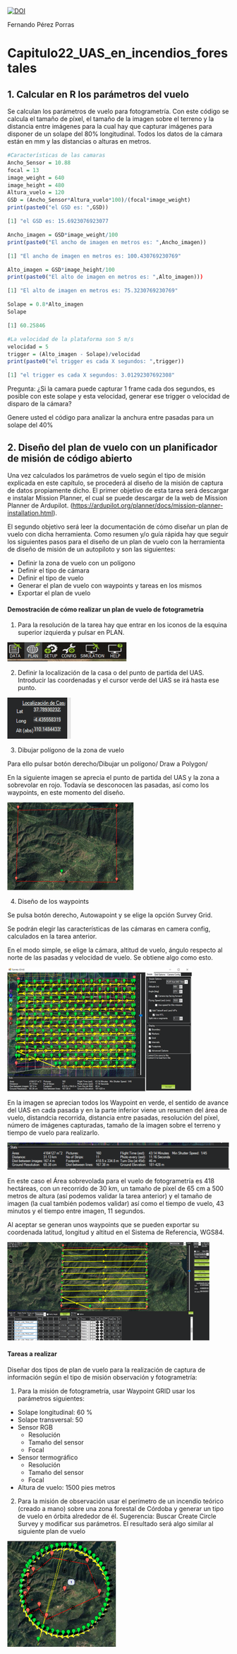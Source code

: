 [![DOI](https://zenodo.org/badge/761136793.svg)](https://zenodo.org/doi/10.5281/zenodo.10731036)

Fernando Pérez Porras

# Capitulo22_UAS_en_incendios_forestales

## 1. Calcular en R los parámetros del vuelo

Se calculan los parámetros de vuelo para fotogrametría. Con este código se calcula el tamaño de píxel, el tamaño de la imagen sobre el terreno y la distancia entre imágenes para la cual hay que capturar imágenes para disponer de un solape del 80% longitudinal. Todos los datos de la cámara están en mm y las distancias o alturas en metros.

```r
#Características de las camaras
Ancho_Sensor = 10.88
focal = 13
image_weight = 640
image_height = 480
Altura_vuelo = 120
GSD = (Ancho_Sensor*Altura_vuelo*100)/(focal*image_weight)
print(paste0("el GSD es: ",GSD))
```

```r annotate
[1] "el GSD es: 15.6923076923077
```

```r
Ancho_imagen = GSD*image_weight/100
print(paste0("El ancho de imagen en metros es: ",Ancho_imagen))
```

```r annotate
[1] "El ancho de imagen en metros es: 100.430769230769"
```

```r
Alto_imagen = GSD*image_height/100
print(paste0("El alto de imagen en metros es: ",Alto_imagen)))
```

```r annotate
[1] "El alto de imagen en metros es: 75.3230769230769"
```

```r
Solape = 0.8*Alto_imagen
Solape
```

```r annotate
[1] 60.25846
```

```r
#La velocidad de la plataforma son 5 m/s
velocidad = 5
trigger = (Alto_imagen - Solape)/velocidad
print(paste0("el trigger es cada X segundos: ",trigger))
```

```r annotate
[1] "el trigger es cada X segundos: 3.01292307692308"
```

Pregunta: ¿Si la camara puede capturar 1 frame cada dos segundos, es posible con este solape y esta velocidad, generar ese trigger o velocidad de disparo de la cámara?

Genere usted el código para analizar la anchura entre pasadas para un solape del 40%

## 2. Diseño del plan de vuelo con un planificador de misión de código abierto

Una vez calculados los parámetros de vuelo según el tipo de misión explicada en este capítulo, se procederá al diseño de la misión de captura de datos propiamente dicho. El primer objetivo de esta tarea será descargar e instalar Mission Planner, el cual se puede descargar de la web de Mission Planner de Ardupilot. (https://ardupilot.org/planner/docs/mission-planner-installation.html).

El segundo objetivo será leer la documentación de cómo diseñar un plan de vuelo con dicha herramienta. Como resumen y/o guía rápida hay que seguir los siguientes pasos para el diseño de un plan de vuelo con la herramienta de diseño de misión de un autopiloto y son las siguientes:
- Definir la zona de vuelo con un polígono
- Definir el tipo de cámara
- Definir el tipo de vuelo
- Generar el plan de vuelo con waypoints y tareas en los mismos
- Exportar el plan de vuelo

 #### Demostración de cómo realizar un plan de vuelo de fotogrametría

1. Para la resolución de la tarea hay que entrar en los iconos de la esquina superior izquierda y pulsar en PLAN.

![](./Auxiliares/Imagen1.png)

2.	Definir la localización de la casa o del punto de partida del UAS. Introducir las coordenadas y el cursor verde del UAS se irá hasta ese punto.

![](./Auxiliares/Imagen2.png)

3.	Dibujar polígono de la zona de vuelo

Para ello pulsar botón derecho/Dibujar un polígono/ Draw a Polygon/

En la siguiente imagen se aprecia el punto de partida del UAS y la zona a sobrevolar en rojo. Todavía se desconocen las pasadas, así como los waypoints, en este momento del diseño.

![](./Auxiliares/Imagen3.png)

4.	Diseño de los waypoints

Se pulsa botón derecho, Autowapoint y se elige la opción Survey Grid.

Se podrán elegir las características de las cámaras en camera config, calculados en la tarea anterior.

En el modo simple, se elige la cámara, altitud de vuelo, ángulo respecto al norte de las pasadas y velocidad de vuelo. Se obtiene algo como esto.

![](./Auxiliares/Imagen4.png)

En la imagen se aprecian todos los Waypoint en verde, el sentido de avance del UAS en cada pasada y en la parte inferior viene un resumen del área de vuelo, distandcia recorrida, distancia entre pasadas, resolución del píxel, número de imágenes capturadas, tamaño de la imagen sobre el terreno y tiempo de vuelo para realizarlo.

![](./Auxiliares/Imagen5.png)

En este caso el Área sobrevolada para el vuelo de fotogrametría es 418 hectáreas, con un recorrido de 30 km, un tamaño de píxel de 65 cm a 500 metros de altura (así podemos validar la tarea anterior) y el tamaño de imagen (la cual también podemos validar) así como el tiempo de vuelo, 43 minutos y el tiempo entre imagen, 11 segundos.

Al aceptar se generan unos waypoints que se pueden exportar su coordenada latitud, longitud y altitud en el Sistema de Referencia, WGS84.

![](./Auxiliares/Imagen6.png)

#### Tareas a realizar

Diseñar dos tipos de plan de vuelo para la realización de captura de información según el tipo de misión observación y fotogrametría:

1.	Para la misión de fotogrametría, usar Waypoint GRID usar los parámetros siguientes:
   - Solape longitudinal: 60 %
   - Solape transversal: 50
   - Sensor RGB
     - Resolución
     - Tamaño del sensor
     - Focal
   - Sensor termográfico
     - Resolución
     - Tamaño del sensor
     - Focal
   - Altura de vuelo: 1500 pies metros

2.	Para la misión de observación usar el perímetro de un incendio teórico (creado a mano) sobre una zona forestal de Córdoba y generar un tipo de vuelo en órbita alrededor de él. Sugerencia: Buscar Create Circle Survey y modificar sus parámetros. El resultado será algo similar al siguiente plan de vuelo

![](./Auxiliares/Imagen7.png)



 
